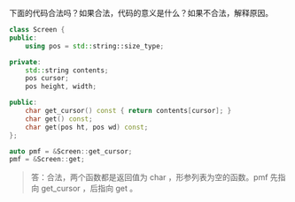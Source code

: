 下面的代码合法吗？如果合法，代码的意义是什么？如果不合法，解释原因。

```cpp
class Screen {
public:
    using pos = std::string::size_type;

private:
    std::string contents;
    pos cursor;
    pos height, width;

public:
    char get_cursor() const { return contents[cursor]; }
    char get() const;
    char get(pos ht, pos wd) const;
};

auto pmf = &Screen::get_cursor;
pmf = &Screen::get;
```

> 答：合法，两个函数都是返回值为 char ，形参列表为空的函数。pmf 先指向 get_cursor ，后指向 get 。
